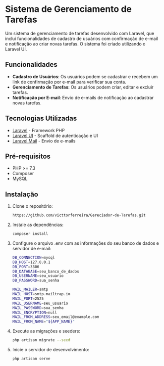 # Sistema de Gerenciamento de Tarefas

Um sistema de gerenciamento de tarefas desenvolvido com Laravel, que inclui funcionalidades de cadastro de usuários com confirmação de e-mail e notificação ao criar novas tarefas. O sistema foi criado utilizando o Laravel UI.

## Funcionalidades

- **Cadastro de Usuários**: Os usuários podem se cadastrar e recebem um link de confirmação por e-mail para verificar sua conta.
- **Gerenciamento de Tarefas**: Os usuários podem criar, editar e excluir tarefas.
- **Notificação por E-mail**: Envio de e-mails de notificação ao cadastrar novas tarefas.

## Tecnologias Utilizadas

- [Laravel](https://laravel.com/) - Framework PHP
- [Laravel UI](https://github.com/laravel/ui) - Scaffold de autenticação e UI
- [Laravel Mail](https://laravel.com/docs/8.x/mail) - Envio de e-mails

## Pré-requisitos

- PHP >= 7.3
- Composer
- MySQL

## Instalação

1. Clone o repositório:
   ```sh
   https://github.com/victtorferreira/Gereciador-de-Tarefas.git
2. Instale as dependências:
    ```sh
    composer install
3. Configure o arquivo .env com as informações do seu banco de dados e servidor de e-mail:
    ```sh
    DB_CONNECTION=mysql
    DB_HOST=127.0.0.1
    DB_PORT=3306
    DB_DATABASE=seu_banco_de_dados
    DB_USERNAME=seu_usuario
    DB_PASSWORD=sua_senha

    MAIL_MAILER=smtp
    MAIL_HOST=smtp.mailtrap.io
    MAIL_PORT=2525
    MAIL_USERNAME=seu_usuario
    MAIL_PASSWORD=sua_senha
    MAIL_ENCRYPTION=null
    MAIL_FROM_ADDRESS=seu_email@example.com
    MAIL_FROM_NAME="${APP_NAME}"
4. Execute as migrações e seeders:
    ```sh
    php artisan migrate --seed
5. Inicie o servidor de desenvolvimento:
    ```sh
    php artisan serve    